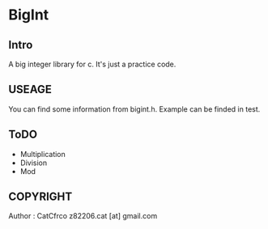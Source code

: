 BigInt
==========
Intro
-----
A big integer library for c. It's just a practice code.

USEAGE
------
You can find some information from bigint.h.
Example can be finded in test.

ToDO
-----
* Multiplication
* Division
* Mod

COPYRIGHT
---------
Author : CatCfrco z82206.cat [at] gmail.com

